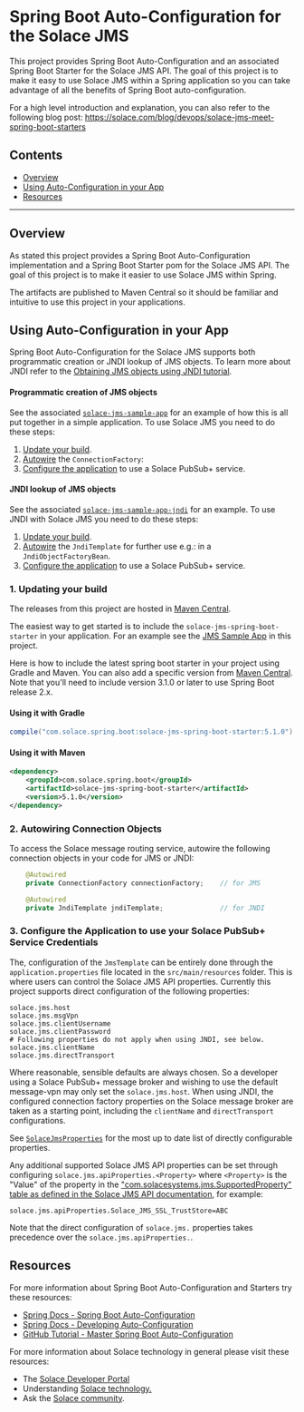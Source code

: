 # Spring Boot Auto-Configuration for the Solace JMS

This project provides Spring Boot Auto-Configuration and an associated Spring Boot Starter for the Solace JMS API. The goal of this project is to make it easy to use Solace JMS within a Spring application so you can take advantage of all the benefits of Spring Boot auto-configuration.

For a high level introduction and explanation, you can also refer to the following blog post: https://solace.com/blog/devops/solace-jms-meet-spring-boot-starters

## Contents

* [Overview](#overview)
* [Using Auto-Configuration in your App](#using-auto-configuration-in-your-app)
* [Resources](#resources)

---

## Overview

As stated this project provides a Spring Boot Auto-Configuration implementation and a Spring Boot Starter pom for the Solace JMS API. The goal of this project is to make it easier to use Solace JMS within Spring.

The artifacts are published to Maven Central so it should be familiar and intuitive to use this project in your applications.


## Using Auto-Configuration in your App

Spring Boot Auto-Configuration for the Solace JMS supports both programmatic creation or JNDI lookup of JMS objects. To learn more about JNDI refer to the [Obtaining JMS objects using JNDI tutorial](//solace.com/samples/solace-samples-jms/using-jndi/).

#### Programmatic creation of JMS objects

See the associated [`solace-jms-sample-app`](../../solace-spring-boot-samples/solace-jms-sample-app) for an example of how this is all put together in a simple application. To use Solace JMS you need to do these steps:

1. [Update your build](#1-updating-your-build).
2. [Autowire](#2-autowiring-connection-objects) the `ConnectionFactory`:
3. [Configure the application](#3-configure-the-application-to-use-your-solace-pubsub-service-credentials) to use a Solace PubSub+ service.

#### JNDI lookup of JMS objects

See the associated [`solace-jms-sample-app-jndi`](../../solace-spring-boot-samples/solace-jms-sample-app-jndi) for an example. To use JNDI with Solace JMS you need to do these steps:

1. [Update your build](#1-updating-your-build).
2. [Autowire](#2-autowiring-connection-objects) the `JndiTemplate` for further use e.g.: in a `JndiObjectFactoryBean`.
3. [Configure the application](#3-configure-the-application-to-use-your-solace-pubsub-service-credentials) to use a Solace PubSub+ service.


### 1. Updating your build

The releases from this project are hosted in [Maven Central](//mvnrepository.com/artifact/com.solace.spring.boot/solace-jms-spring-boot-starter).

The easiest way to get started is to include the `solace-jms-spring-boot-starter` in your application. For an example see the [JMS Sample App](../../solace-spring-boot-samples/solace-jms-sample-app) in this project.

Here is how to include the latest spring boot starter in your project using Gradle and Maven. You can also add a specific version from [Maven Central](//mvnrepository.com/artifact/com.solace.spring.boot/solace-jms-spring-boot-starter ).
Note that you'll need to include version 3.1.0 or later to use Spring Boot release 2.x.

#### Using it with Gradle

```groovy
compile("com.solace.spring.boot:solace-jms-spring-boot-starter:5.1.0")
```

#### Using it with Maven

```xml
<dependency>
	<groupId>com.solace.spring.boot</groupId>
	<artifactId>solace-jms-spring-boot-starter</artifactId>
	<version>5.1.0</version>
</dependency>
```

### 2. Autowiring Connection Objects

To access the Solace message routing service, autowire the following connection objects in your code for JMS or JNDI:

```java
    @Autowired
    private ConnectionFactory connectionFactory;    // for JMS
```
```java
    @Autowired
    private JndiTemplate jndiTemplate;              // for JNDI
```

### 3. Configure the Application to use your Solace PubSub+ Service Credentials

The, configuration of the `JmsTemplate` can be entirely done through the `application.properties` file located in the `src/main/resources` folder. This is where users can control the Solace JMS API properties. Currently this project supports direct configuration of the following properties:

```
solace.jms.host
solace.jms.msgVpn
solace.jms.clientUsername
solace.jms.clientPassword
# Following properties do not apply when using JNDI, see below.
solace.jms.clientName
solace.jms.directTransport
```

Where reasonable, sensible defaults are always chosen. So a developer using a Solace PubSub+ message broker and wishing to use the default message-vpn may only set the `solace.jms.host`. When using JNDI, the configured connection factory properties on the Solace message broker are taken as a starting point, including the `clientName` and `directTransport` configurations.

See [`SolaceJmsProperties`](../../solace-spring-boot-autoconfigure/solace-jms-spring-boot-autoconfigure/src/main/java/com/solace/spring/boot/autoconfigure/SolaceJmsProperties.java) for the most up to date list of directly configurable properties.

Any additional supported Solace JMS API properties can be set through configuring `solace.jms.apiProperties.<Property>` where `<Property>` is the "Value" of the property in the ["com.solacesystems.jms.SupportedProperty" table as defined in the Solace JMS API documentation](//docs.solace.com/API-Developer-Online-Ref-Documentation/jms/constant-values.html#com.solacesystems.jms.SupportedProperty.SOLACE_JMS_SSL_TRUST_STORE ), for example:

```
solace.jms.apiProperties.Solace_JMS_SSL_TrustStore=ABC
```

Note that the direct configuration of `solace.jms.` properties takes precedence over the `solace.jms.apiProperties.`.

## Resources

For more information about Spring Boot Auto-Configuration and Starters try these resources:

- [Spring Docs - Spring Boot Auto-Configuration](//docs.spring.io/autorepo/docs/spring-boot/current/reference/htmlsingle/#using-boot-auto-configuration)
- [Spring Docs - Developing Auto-Configuration](//docs.spring.io/autorepo/docs/spring-boot/current/reference/htmlsingle/#boot-features-developing-auto-configuration)
- [GitHub Tutorial - Master Spring Boot Auto-Configuration](//github.com/snicoll-demos/spring-boot-master-auto-configuration)

For more information about Solace technology in general please visit these resources:

- The [Solace Developer Portal](//dev.solace.com)
- Understanding [Solace technology.](//dev.solace.com/tech/)
- Ask the [Solace community](//dev.solace.com/community/).
